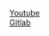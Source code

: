 <a href="https://www.youtube.com/watch?v=bhBSlnQcq2k&list=PLwvrYc43l1Mz_c-vV1yVyvFNFZPAleSNE&index=2&ab_channel=Amigoscode" target="_blank">Youtube</a>
<br/>
<a href="https://gitlab.com/nanuchi/youtube-tutorial-series/-/tree/master/demo-kubernetes-components">Gitlab</a>